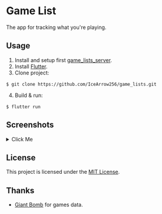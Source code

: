 # Game List

The app for tracking what you're playing.

## Usage
1. Install and setup first [game_lists_server](https://github.com/IceArrow256/game_lists_server).
2. Install [Flutter](https://flutter.dev/docs/get-started/install).
3. Clone project:
~~~
$ git clone https://github.com/IceArrow256/game_lists.git
~~~
4. Build & run:
~~~
$ flutter run
~~~


## Screenshots
<details>
  <summary>Click Me</summary>
<img src="screenshots/2021-05-06T11_52_00.750181.png" width="360"/>
<img src="screenshots/2021-05-06T12_12_44.954180.png" width="360"/>
<img src="screenshots/2021-05-06T11_53_02.946181.png" width="360"/>
<img src="screenshots/2021-05-13T17_41_17.597942.jpg" width="360"/>
<img src="screenshots/2021-05-13T17_41_22.089942.jpg" width="360"/>
<img src="screenshots/2021-05-13T17_41_26.557942.jpg" width="360"/>
<img src="screenshots/2021-05-13T17_41_32.605942.jpg" width="360"/>
<img src="screenshots/2021-05-01T13_45_12.014633.png" width="360"/>
<img src="screenshots/2021-05-01T13_45_13.762633.png" width="360"/>
<img src="screenshots/2021-05-01T13_45_16.462633.png" width="360"/>
</details>


## License

This project is licensed under the [MIT License](LICENSE).

## Thanks
- [Giant Bomb](https://www.giantbomb.com) for games data.